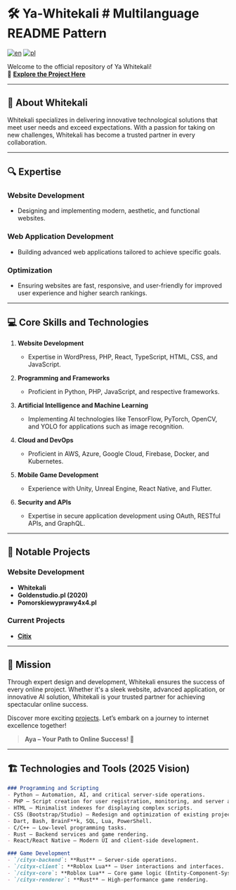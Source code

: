 # 🛠️ Ya-Whitekali  # Multilanguage README Pattern
[![en](https://img.shields.io/badge/lang-en-red.svg)](https://github.com/Dawju9/Ya-Whitekali/new/kalies/README.md)
[![pl](https://img.shields.io/badge/lang-pl-red.svg)](https://github.com/Dawju9/Ya-Whitekali/new/kalies/README.pl.md)
<!-----
[![pt-br](https://img.shields.io/badge/lang-pt--br-green.svg)](https://github.com/jonatasemidio/multilanguage-readme-pattern/blob/master/README.pt-br.md)
[![es](https://img.shields.io/badge/lang-es-yellow.svg)](https://github.com/jonatasemidio/multilanguage-readme-pattern/blob/master/README.es.md)
----->
Welcome to the official repository of Ya Whitekali!  
🔗 **[Explore the Project Here](https://dawju9.github.io/Ya-Whitekali/)**  

---

## 🌟 **About Whitekali**  
Whitekali specializes in delivering innovative technological solutions that meet user needs and exceed expectations. With a passion for taking on new challenges, Whitekali has become a trusted partner in every collaboration.  

---

## 🔍 **Expertise**  
### Website Development  
- Designing and implementing modern, aesthetic, and functional websites.  

### Web Application Development  
- Building advanced web applications tailored to achieve specific goals.  

### Optimization  
- Ensuring websites are fast, responsive, and user-friendly for improved user experience and higher search rankings.  

---

## 💻 **Core Skills and Technologies**  
1. **Website Development**  
   - Expertise in WordPress, PHP, React, TypeScript, HTML, CSS, and JavaScript.  

2. **Programming and Frameworks**  
   - Proficient in Python, PHP, JavaScript, and respective frameworks.  

3. **Artificial Intelligence and Machine Learning**  
   - Implementing AI technologies like TensorFlow, PyTorch, OpenCV, and YOLO for applications such as image recognition.  

4. **Cloud and DevOps**  
   - Proficient in AWS, Azure, Google Cloud, Firebase, Docker, and Kubernetes.  

5. **Mobile Game Development**  
   - Experience with Unity, Unreal Engine, React Native, and Flutter.  

6. **Security and APIs**  
   - Expertise in secure application development using OAuth, RESTful APIs, and GraphQL.  

---

## 🚀 **Notable Projects**  
### Website Development  
- **Whitekali**  
- **Goldenstudio.pl (2020)**  
- **Pomorskiewyprawy4x4.pl**  

### Current Projects  
- **[Citix](https://github.com/citix)**  

---

## 🎯 **Mission**  
Through expert design and development, Whitekali ensures the success of every online project. Whether it's a sleek website, advanced application, or innovative AI solution, Whitekali is your trusted partner for achieving spectacular online success.  

Discover more exciting [projects](https://dawju9.github.io/Ya-Whitekali/). Let’s embark on a journey to internet excellence together!  

> **Aya – Your Path to Online Success! 🚀**  

---

## 🏗️ **Technologies and Tools (2025 Vision)**  

```markdown
### Programming and Scripting
- Python – Automation, AI, and critical server-side operations.
- PHP – Script creation for user registration, monitoring, and server administration (CMS, dashboards).
- HTML – Minimalist indexes for displaying complex scripts.
- CSS (Bootstrap/Studio) – Redesign and optimization of existing projects.
- Dart, Bash, BrainF**k, SQL, Lua, PowerShell.
- C/C++ – Low-level programming tasks.
- Rust – Backend services and game rendering.
- React/React Native – Modern UI and client-side development.

### Game Development
- `/cityx-backend`: **Rust** – Server-side operations.
- `/cityx-client`: **Roblox Lua** – User interactions and interfaces.
- `/cityx-core`: **Roblox Lua** – Core game logic (Entity-Component-System architecture).
- `/cityx-renderer`: **Rust** – High-performance game rendering.



